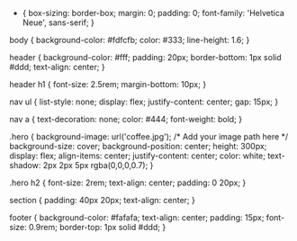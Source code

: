 * {
  box-sizing: border-box;
  margin: 0;
  padding: 0;
  font-family: 'Helvetica Neue', sans-serif;
}

body {
  background-color: #fdfcfb;
  color: #333;
  line-height: 1.6;
}

header {
  background-color: #fff;
  padding: 20px;
  border-bottom: 1px solid #ddd;
  text-align: center;
}

header h1 {
  font-size: 2.5rem;
  margin-bottom: 10px;
}

nav ul {
  list-style: none;
  display: flex;
  justify-content: center;
  gap: 15px;
}

nav a {
  text-decoration: none;
  color: #444;
  font-weight: bold;
}

.hero {
  background-image: url('coffee.jpg'); /* Add your image path here */
  background-size: cover;
  background-position: center;
  height: 300px;
  display: flex;
  align-items: center;
  justify-content: center;
  color: white;
  text-shadow: 2px 2px 5px rgba(0,0,0,0.7);
}

.hero h2 {
  font-size: 2rem;
  text-align: center;
  padding: 0 20px;
}

section {
  padding: 40px 20px;
  text-align: center;
}

footer {
  background-color: #fafafa;
  text-align: center;
  padding: 15px;
  font-size: 0.9rem;
  border-top: 1px solid #ddd;
}

